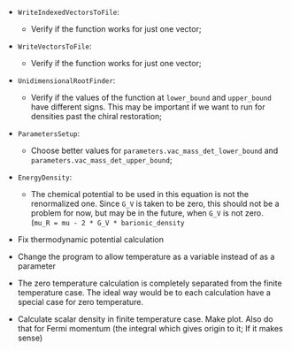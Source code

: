 * `WriteIndexedVectorsToFile`:
   * Verify if the function works for just one vector;

* `WriteVectorsToFile`:
   * Verify if the function works for just one vector;

* `UnidimensionalRootFinder`:
    * Verify if the values of the function at `lower_bound` and `upper_bound` have different signs.
    This may be important if we want to run for densities past the chiral restoration;

* `ParametersSetup`:
    * Choose better values for `parameters.vac_mass_det_lower_bound` and `parameters.vac_mass_det_upper_bound`;

* `EnergyDensity`:
    * The chemical potential to be used in this equation is not the renormalized one.
    Since `G_V` is taken to be zero, this should not be a problem for now, but may be in the future,
    when `G_V` is not zero. (`mu_R = mu - 2 * G_V * barionic_density`

* Fix thermodynamic potential calculation

* Change the program to allow temperature as a variable instead of as a parameter

* The zero temperature calculation is completely separated from the finite temperature case.
The ideal way would be to each calculation have a special case for zero temperature.

* Calculate scalar density in finite temperature case. Make plot. Also do that for
Fermi momentum (the integral which gives origin to it; If it makes sense)
